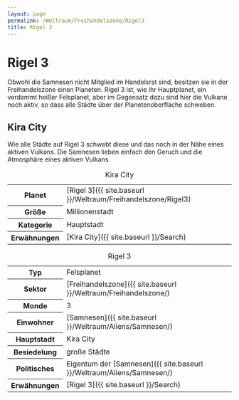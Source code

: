 ```yaml
---
layout: page
permalink: /Weltraum/Freihandelszone/Rigel3
title: Rigel 3
---
```



# Rigel 3


Obwohl die Samnesen nicht Mitglied im Handelsrat sind, besitzen sie in der Freihandelszone einen Planeten. Rigel 3 ist, wie ihr Hauptplanet, ein verdammt heißer Felsplanet, aber im Gegensatz dazu sind hier die Vulkane noch aktiv, so dass alle Städte über der Planetenoberfläche schweben.

## Kira City

Wie alle Städte auf Rigel 3 schwebt diese und das noch in der Nähe eines aktiven Vulkans. Die Samnesen lieben einfach den Geruch und die Atmosphäre eines aktiven Vulkans.

<table data-type="stadt">
<caption>Kira City</caption>
<tbody>
<tr><th>Planet</th><td>[Rigel 3]({{ site.baseurl }}/Weltraum/Freihandelszone/Rigel3)</td></tr>
<tr><th>Größe</th><td>Millionenstadt</td></tr>
<tr><th>Kategorie</th><td>Hauptstadt</td></tr>
<tr><th>Erwähnungen</th><td>[Kira City]({{ site.baseurl }}/Search)</td></tr>
</tbody>
</table>

<aside>
<table data-type="planet">
<caption>Rigel 3</caption>
<tbody>
<tr><th>Typ</th><td>Felsplanet</td></tr>
<tr><th>Sektor</th><td>[Freihandelszone]({{ site.baseurl }}/Weltraum/Freihandelszone/)</td></tr>
<tr><th>Monde</th><td>3</td></tr>
<tr><th>Einwohner</th><td>[Samnesen]({{ site.baseurl }}/Weltraum/Aliens/Samnesen/)</td></tr>
<tr><th>Hauptstadt</th><td>Kira City</td></tr>
<tr><th>Besiedelung</th><td>große Städte</td></tr>
<tr><th>Politisches</th><td>Eigentum der [Samnesen]({{ site.baseurl }}/Weltraum/Aliens/Samnesen/)</td></tr>
<tr><th>Erwähnungen</th><td>[Rigel 3]({{ site.baseurl }}/Search)</td></tr>
</tbody>
</table>

</aside>

